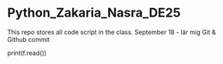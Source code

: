 # Python_Zakaria_Nasra_DE25
This repo stores all code script in the class.
September 18 - lär mig Git & Github commit



print(f.read())